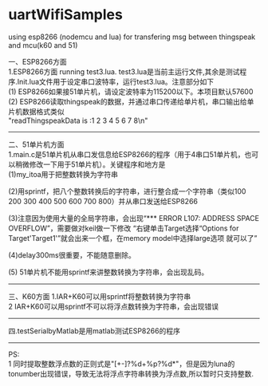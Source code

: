 # uartWifiSamples
using esp8266 (nodemcu and lua) for transfering msg between thingspeak and mcu(k60 and 51)  

一、ESP8266方面  
1.ESP8266方面 running test3.lua. test3.lua是当前主运行文件,其余是测试程序.Init.lua文件用于设定串口波特率，运行test3.lua。注意部分如下  
(1) ESP8266如果接51单片机，请设定波特率为115200以下。本项目默认57600  
(2) ESP8266读取thingspeak的数据，并通过串口传递给单片机，串口输出给单片机数据格式类似  
  "readThingspeakData is :1 2 3 4 5 6 7 8\n"


****
二、51单片机方面  
1.main.c是51单片机从串口发信息给ESP8266的程序（用于4串口51单片机，也可以稍微修改一下用于51单片机）。关键程序和地方是  
(1)my_itoa用于把整数转换为字符串  

(2)用sprintf，把八个整数转换后的字符串，进行整合成一个字符串（类似100 200 300 400 500 600 700 800）并从串口发送给ESP8266  

(3)注意因为使用大量的全局字符串，会出现“*** ERROR L107: ADDRESS SPACE OVERFLOW”，需要做对keil做一下修改
“右键单击Target选择“Options for Target'Target1'”就会出来一个框，在memory model中选择large选项 就可以了”  

(4)delay300ms很重要，不能随意删除。

(5) 51单片机不能用sprintf来讲整数转换为字符串，会出现乱码。  
****
三、K60方面
1.IAR+K60可以用sprintf将整数转换为字符串  
2 IAR+K60可以用sprintf不可以将浮点数转换为字符串，会出现错误

****
四.testSerialbyMatlab是用matlab测试ESP8266的程序    

****
PS:  
1 同时提取整数浮点数的正则式是"[+-]?%d+%p?%d*"，但是因为luna的tonumber出现错误，导致无法将浮点字符串转换为浮点数,所以暂时只支持整数.  